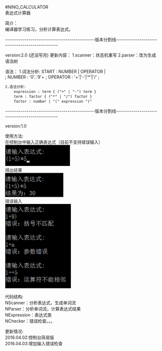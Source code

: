 
#NINO_CALCULATOR  
表达式计算器

简介：      
  编译器学习练习，分析计算表达式。

----------------------------------------------版本分割线------------------------------------------------

version:2.0 (还没写完)
更新内容：
	1.scanner：状态机重写
	2.parser：改为生成语法树     

语法： 
	1.词法分析: 
		START		: NUMBER 
					| OPERATOR 
					|  
					; 
		NUMBER		: '0'..'9'+ ; 
		OPERATOR	: '+'|'-'|'*'|'/' ;  

	2.语法分析:
		expression : term { ("+" | "-") term }
		term : factor { ("*" | "/") factor }
		factor : number | "(" expression ")" 


----------------------------------------------版本分割线------------------------------------------------

version:1.0

使用方法:     
在控制台中输入正确表达式（目前不支持错误输入）      
![](https://github.com/ninovt9/NINO_CALCULATOR/blob/master/Source/console_calculator_1.png)     
得出结果      
![](https://github.com/ninovt9/NINO_CALCULATOR/blob/master/Source/console_calculator_2.png)    
错误输入    
![](https://github.com/ninovt9/NINO_CALCULATOR/blob/master/Source/2016.04.03.png)


代码结构:      
NScanner：分析表达式，生成单词流     
NParser：分析单词流，计算表达式结果     
NExpression：表达式类  
NChecker：错误检查。。。

更新情况:     
2016.04.02:控制台简易版     
2016.04.03:增加输入错误检查


